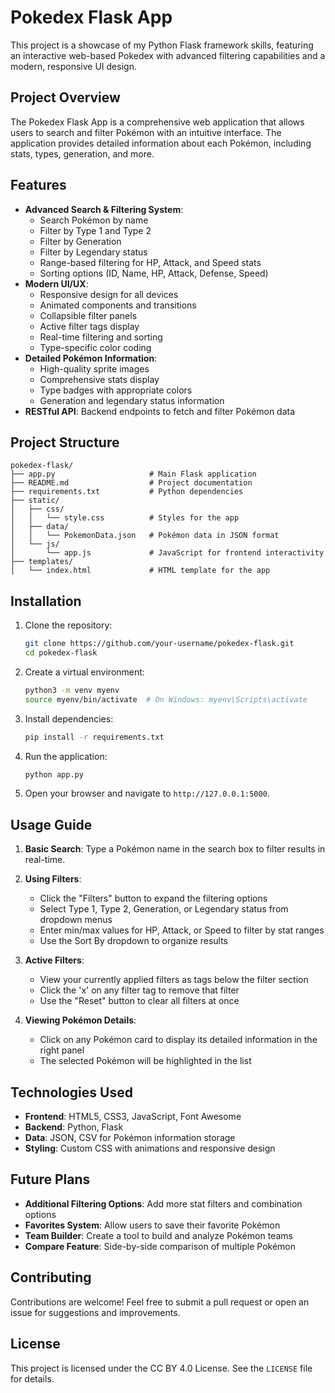 # Pokedex Flask App

This project is a showcase of my Python Flask framework skills, featuring an interactive web-based Pokedex with advanced filtering capabilities and a modern, responsive UI design.

## Project Overview

The Pokedex Flask App is a comprehensive web application that allows users to search and filter Pokémon with an intuitive interface. The application provides detailed information about each Pokémon, including stats, types, generation, and more.

## Features

- **Advanced Search & Filtering System**:
  - Search Pokémon by name
  - Filter by Type 1 and Type 2
  - Filter by Generation
  - Filter by Legendary status
  - Range-based filtering for HP, Attack, and Speed stats
  - Sorting options (ID, Name, HP, Attack, Defense, Speed)
- **Modern UI/UX**:
  - Responsive design for all devices
  - Animated components and transitions
  - Collapsible filter panels
  - Active filter tags display
  - Real-time filtering and sorting
  - Type-specific color coding
- **Detailed Pokémon Information**:
  - High-quality sprite images
  - Comprehensive stats display
  - Type badges with appropriate colors
  - Generation and legendary status information
- **RESTful API**: Backend endpoints to fetch and filter Pokémon data

## Project Structure

```
pokedex-flask/
├── app.py                     # Main Flask application
├── README.md                  # Project documentation
├── requirements.txt           # Python dependencies
├── static/
│   ├── css/
│   │   └── style.css          # Styles for the app
│   ├── data/
│   │   └── PokemonData.json   # Pokémon data in JSON format
│   └── js/
│       └── app.js             # JavaScript for frontend interactivity
├── templates/
│   └── index.html             # HTML template for the app
```

## Installation

1. Clone the repository:
   ```bash
   git clone https://github.com/your-username/pokedex-flask.git
   cd pokedex-flask
   ```

2. Create a virtual environment:
   ```bash
   python3 -m venv myenv
   source myenv/bin/activate  # On Windows: myenv\Scripts\activate
   ```

3. Install dependencies:
   ```bash
   pip install -r requirements.txt
   ```

4. Run the application:
   ```bash
   python app.py
   ```

5. Open your browser and navigate to `http://127.0.0.1:5000`.

## Usage Guide

1. **Basic Search**: Type a Pokémon name in the search box to filter results in real-time.

2. **Using Filters**:
   - Click the "Filters" button to expand the filtering options
   - Select Type 1, Type 2, Generation, or Legendary status from dropdown menus
   - Enter min/max values for HP, Attack, or Speed to filter by stat ranges
   - Use the Sort By dropdown to organize results

3. **Active Filters**:
   - View your currently applied filters as tags below the filter section
   - Click the 'x' on any filter tag to remove that filter
   - Use the "Reset" button to clear all filters at once

4. **Viewing Pokémon Details**:
   - Click on any Pokémon card to display its detailed information in the right panel
   - The selected Pokémon will be highlighted in the list

## Technologies Used

- **Frontend**: HTML5, CSS3, JavaScript, Font Awesome
- **Backend**: Python, Flask
- **Data**: JSON, CSV for Pokémon information storage
- **Styling**: Custom CSS with animations and responsive design

## Future Plans

- **Additional Filtering Options**: Add more stat filters and combination options
- **Favorites System**: Allow users to save their favorite Pokémon
- **Team Builder**: Create a tool to build and analyze Pokémon teams
- **Compare Feature**: Side-by-side comparison of multiple Pokémon

## Contributing

Contributions are welcome! Feel free to submit a pull request or open an issue for suggestions and improvements.

## License

This project is licensed under the CC BY 4.0 License. See the `LICENSE` file for details.
